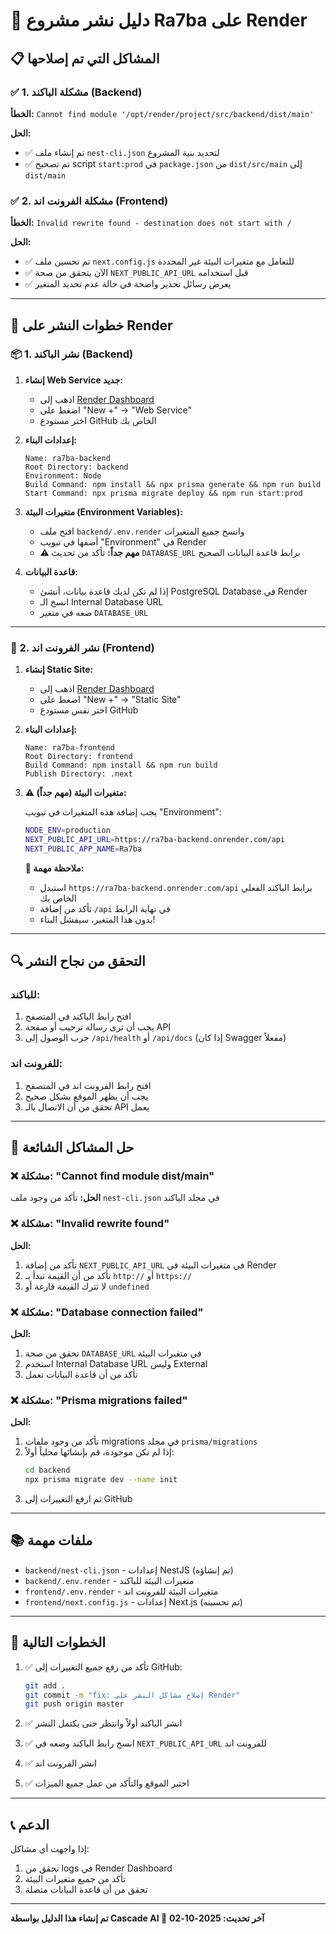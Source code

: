 # 🚀 دليل نشر مشروع Ra7ba على Render

## 📋 المشاكل التي تم إصلاحها

### ✅ 1. مشكلة الباكند (Backend)
**الخطأ:** `Cannot find module '/opt/render/project/src/backend/dist/main'`

**الحل:**
- ✅ تم إنشاء ملف `nest-cli.json` لتحديد بنية المشروع
- ✅ تم تصحيح script `start:prod` في `package.json` من `dist/src/main` إلى `dist/main`

### ✅ 2. مشكلة الفرونت اند (Frontend)
**الخطأ:** `Invalid rewrite found - destination does not start with /`

**الحل:**
- ✅ تم تحسين ملف `next.config.js` للتعامل مع متغيرات البيئة غير المحددة
- ✅ الآن يتحقق من صحة `NEXT_PUBLIC_API_URL` قبل استخدامه
- ✅ يعرض رسائل تحذير واضحة في حالة عدم تحديد المتغير

---

## 🔧 خطوات النشر على Render

### 📦 1. نشر الباكند (Backend)

1. **إنشاء Web Service جديد:**
   - اذهب إلى [Render Dashboard](https://dashboard.render.com/)
   - اضغط على "New +" → "Web Service"
   - اختر مستودع GitHub الخاص بك

2. **إعدادات البناء:**
   ```
   Name: ra7ba-backend
   Root Directory: backend
   Environment: Node
   Build Command: npm install && npx prisma generate && npm run build
   Start Command: npx prisma migrate deploy && npm run start:prod
   ```

3. **متغيرات البيئة (Environment Variables):**
   - افتح ملف `backend/.env.render` وانسخ جميع المتغيرات
   - أضفها في تبويب "Environment" في Render
   - **⚠️ مهم جداً:** تأكد من تحديث `DATABASE_URL` برابط قاعدة البيانات الصحيح

4. **قاعدة البيانات:**
   - إذا لم تكن لديك قاعدة بيانات، أنشئ PostgreSQL Database في Render
   - انسخ الـ Internal Database URL
   - ضعه في متغير `DATABASE_URL`

---

### 🎨 2. نشر الفرونت اند (Frontend)

1. **إنشاء Static Site:**
   - اذهب إلى [Render Dashboard](https://dashboard.render.com/)
   - اضغط على "New +" → "Static Site"
   - اختر نفس مستودع GitHub

2. **إعدادات البناء:**
   ```
   Name: ra7ba-frontend
   Root Directory: frontend
   Build Command: npm install && npm run build
   Publish Directory: .next
   ```

3. **⚠️ متغيرات البيئة (مهم جداً):**
   
   يجب إضافة هذه المتغيرات في تبويب "Environment":
   
   ```bash
   NODE_ENV=production
   NEXT_PUBLIC_API_URL=https://ra7ba-backend.onrender.com/api
   NEXT_PUBLIC_APP_NAME=Ra7ba
   ```

   **📝 ملاحظة مهمة:**
   - استبدل `https://ra7ba-backend.onrender.com/api` برابط الباكند الفعلي الخاص بك
   - تأكد من إضافة `/api` في نهاية الرابط
   - بدون هذا المتغير، سيفشل البناء!

---

## 🔍 التحقق من نجاح النشر

### للباكند:
1. افتح رابط الباكند في المتصفح
2. يجب أن ترى رسالة ترحيب أو صفحة API
3. جرب الوصول إلى `/api/health` أو `/api/docs` (إذا كان Swagger مفعلاً)

### للفرونت اند:
1. افتح رابط الفرونت اند في المتصفح
2. يجب أن يظهر الموقع بشكل صحيح
3. تحقق من أن الاتصال بالـ API يعمل

---

## 🐛 حل المشاكل الشائعة

### ❌ مشكلة: "Cannot find module dist/main"
**الحل:** تأكد من وجود ملف `nest-cli.json` في مجلد الباكند

### ❌ مشكلة: "Invalid rewrite found"
**الحل:** 
1. تأكد من إضافة `NEXT_PUBLIC_API_URL` في متغيرات البيئة في Render
2. تأكد من أن القيمة تبدأ بـ `http://` أو `https://`
3. لا تترك القيمة فارغة أو `undefined`

### ❌ مشكلة: "Database connection failed"
**الحل:**
1. تحقق من صحة `DATABASE_URL` في متغيرات البيئة
2. استخدم Internal Database URL وليس External
3. تأكد من أن قاعدة البيانات تعمل

### ❌ مشكلة: "Prisma migrations failed"
**الحل:**
1. تأكد من وجود ملفات migrations في مجلد `prisma/migrations`
2. إذا لم تكن موجودة، قم بإنشائها محلياً أولاً:
   ```bash
   cd backend
   npx prisma migrate dev --name init
   ```
3. ثم ارفع التغييرات إلى GitHub

---

## 📚 ملفات مهمة

- `backend/nest-cli.json` - إعدادات NestJS (تم إنشاؤه)
- `backend/.env.render` - متغيرات البيئة للباكند
- `frontend/.env.render` - متغيرات البيئة للفرونت اند
- `frontend/next.config.js` - إعدادات Next.js (تم تحسينه)

---

## 🎯 الخطوات التالية

1. ✅ تأكد من رفع جميع التغييرات إلى GitHub:
   ```bash
   git add .
   git commit -m "fix: إصلاح مشاكل النشر على Render"
   git push origin master
   ```

2. ✅ انشر الباكند أولاً وانتظر حتى يكتمل النشر

3. ✅ انسخ رابط الباكند وضعه في `NEXT_PUBLIC_API_URL` للفرونت اند

4. ✅ انشر الفرونت اند

5. ✅ اختبر الموقع والتأكد من عمل جميع الميزات

---

## 📞 الدعم

إذا واجهت أي مشاكل:
1. تحقق من logs في Render Dashboard
2. تأكد من جميع متغيرات البيئة
3. تحقق من أن قاعدة البيانات متصلة

---

**تم إنشاء هذا الدليل بواسطة Cascade AI 🤖**
**آخر تحديث: 2025-10-02**
